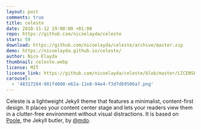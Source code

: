 ```yaml
---
layout: post
comments: true
title: celeste
date: 2018-11-12 19:00:00 +01:00
repo: https://github.com/nicoelayda/celeste
stars: 59
download: https://github.com/nicoelayda/celeste/archive/master.zip
demo: https://nicoelayda.github.io/celeste/
author: Nico Elayda
thumbnail: celeste.webp
license: MIT
license_link: https://github.com/nicoelayda/celeste/blob/master/LICENSE
carousel:
  - '48317284-981f4080-e62a-11e8-94e4-f3d7db9506a7.png'
---
```


Celeste is a lightweight Jekyll theme that features a minimalist, content-first design. It places your content center stage and lets your readers view them in a clutter-free environment without visual distractions. It is based on [Poole](https://github.com/poole/poole), the Jekyll butler, by [@mdo](https://twitter.com/mdo).
